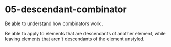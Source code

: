 # 05-descendant-combinator

Be able to understand how combinators work
.

Be able to apply to elements that are descendants of another element, while leaving elements that aren't descendants of the element unstyled.
